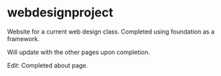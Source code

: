 # webdesignproject
Website for a current web design class. Completed using foundation as a framework.

Will update with the other pages upon completion.

Edit: Completed about page.
